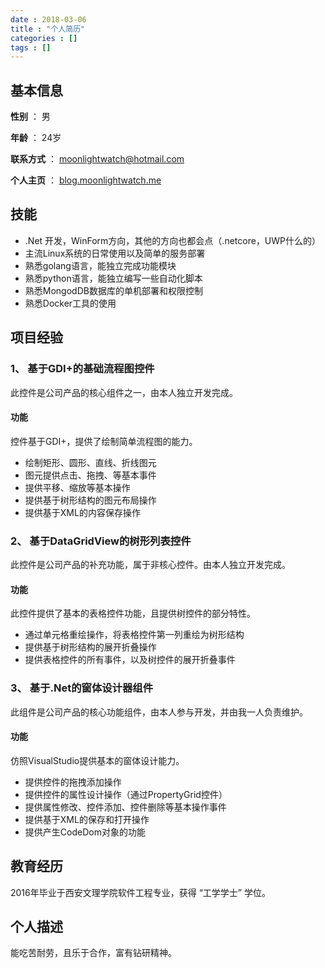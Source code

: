 ```yaml
---
date : 2018-03-06
title : "个人简历"
categories : []
tags : []
---
```


## 基本信息

**性别** ： 男

**年龄** ： 24岁

**联系方式** ： moonlightwatch@hotmail.com

**个人主页** ： [blog.moonlightwatch.me](http://blog.moonlightwatch.me)

## 技能

- .Net 开发，WinForm方向，其他的方向也都会点（.netcore，UWP什么的）
- 主流Linux系统的日常使用以及简单的服务部署
- 熟悉golang语言，能独立完成功能模块
- 熟悉python语言，能独立编写一些自动化脚本 
- 熟悉MongodDB数据库的单机部署和权限控制
- 熟悉Docker工具的使用

## 项目经验

### 1、 基于GDI+的基础流程图控件
此控件是公司产品的核心组件之一，由本人独立开发完成。

#### 功能
控件基于GDI+，提供了绘制简单流程图的能力。

- 绘制矩形、圆形、直线、折线图元
- 图元提供点击、拖拽、等基本事件
- 提供平移、缩放等基本操作
- 提供基于树形结构的图元布局操作
- 提供基于XML的内容保存操作

### 2、 基于DataGridView的树形列表控件
此控件是公司产品的补充功能，属于非核心控件。由本人独立开发完成。

#### 功能
此控件提供了基本的表格控件功能，且提供树控件的部分特性。

- 通过单元格重绘操作，将表格控件第一列重绘为树形结构
- 提供基于树形结构的展开折叠操作
- 提供表格控件的所有事件，以及树控件的展开折叠事件

### 3、 基于.Net的窗体设计器组件
此组件是公司产品的核心功能组件，由本人参与开发，并由我一人负责维护。

#### 功能
仿照VisualStudio提供基本的窗体设计能力。

- 提供控件的拖拽添加操作
- 提供控件的属性设计操作（通过PropertyGrid控件）
- 提供属性修改、控件添加、控件删除等基本操作事件
- 提供基于XML的保存和打开操作
- 提供产生CodeDom对象的功能

## 教育经历
2016年毕业于西安文理学院软件工程专业，获得 “工学学士” 学位。

## 个人描述

能吃苦耐劳，且乐于合作，富有钻研精神。
